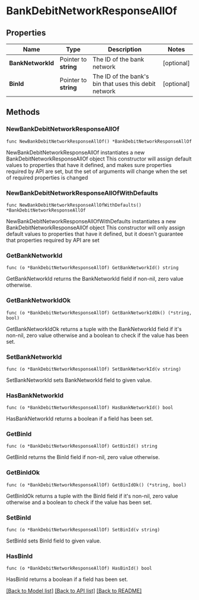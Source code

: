 # BankDebitNetworkResponseAllOf

## Properties

Name | Type | Description | Notes
------------ | ------------- | ------------- | -------------
**BankNetworkId** | Pointer to **string** | The ID of the bank network | [optional] 
**BinId** | Pointer to **string** | The ID of the bank&#39;s bin that uses this debit network | [optional] 

## Methods

### NewBankDebitNetworkResponseAllOf

`func NewBankDebitNetworkResponseAllOf() *BankDebitNetworkResponseAllOf`

NewBankDebitNetworkResponseAllOf instantiates a new BankDebitNetworkResponseAllOf object
This constructor will assign default values to properties that have it defined,
and makes sure properties required by API are set, but the set of arguments
will change when the set of required properties is changed

### NewBankDebitNetworkResponseAllOfWithDefaults

`func NewBankDebitNetworkResponseAllOfWithDefaults() *BankDebitNetworkResponseAllOf`

NewBankDebitNetworkResponseAllOfWithDefaults instantiates a new BankDebitNetworkResponseAllOf object
This constructor will only assign default values to properties that have it defined,
but it doesn't guarantee that properties required by API are set

### GetBankNetworkId

`func (o *BankDebitNetworkResponseAllOf) GetBankNetworkId() string`

GetBankNetworkId returns the BankNetworkId field if non-nil, zero value otherwise.

### GetBankNetworkIdOk

`func (o *BankDebitNetworkResponseAllOf) GetBankNetworkIdOk() (*string, bool)`

GetBankNetworkIdOk returns a tuple with the BankNetworkId field if it's non-nil, zero value otherwise
and a boolean to check if the value has been set.

### SetBankNetworkId

`func (o *BankDebitNetworkResponseAllOf) SetBankNetworkId(v string)`

SetBankNetworkId sets BankNetworkId field to given value.

### HasBankNetworkId

`func (o *BankDebitNetworkResponseAllOf) HasBankNetworkId() bool`

HasBankNetworkId returns a boolean if a field has been set.

### GetBinId

`func (o *BankDebitNetworkResponseAllOf) GetBinId() string`

GetBinId returns the BinId field if non-nil, zero value otherwise.

### GetBinIdOk

`func (o *BankDebitNetworkResponseAllOf) GetBinIdOk() (*string, bool)`

GetBinIdOk returns a tuple with the BinId field if it's non-nil, zero value otherwise
and a boolean to check if the value has been set.

### SetBinId

`func (o *BankDebitNetworkResponseAllOf) SetBinId(v string)`

SetBinId sets BinId field to given value.

### HasBinId

`func (o *BankDebitNetworkResponseAllOf) HasBinId() bool`

HasBinId returns a boolean if a field has been set.


[[Back to Model list]](../README.md#documentation-for-models) [[Back to API list]](../README.md#documentation-for-api-endpoints) [[Back to README]](../README.md)


